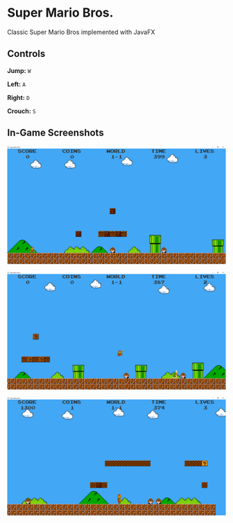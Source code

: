 # Super Mario Bros.

Classic Super Mario Bros implemented with JavaFX

## Controls

**Jump:** `W`

**Left:** `A`

**Right:** `D`

**Crouch:** `S`

## In-Game Screenshots

![](src/Game/Animator/In%20Game%20Screenshots/Screenshot_1.png)

![](src/Game/Animator/In%20Game%20Screenshots/Screenshot_2.png)

![](src/Game/Animator/In%20Game%20Screenshots/Screenshot_3.png)